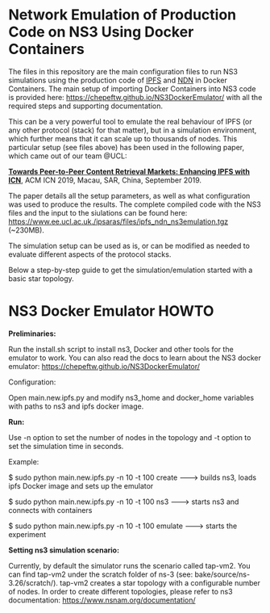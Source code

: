 # Network Emulation of Production Code on NS3 Using Docker Containers

The files in this repository are the main configuration files to run NS3 simulations using the production code of [IPFS](https://ipfs.io) and [NDN](https://named-data.net) in Docker Containers. The main setup of importing Docker Containers into NS3 code is provided here: https://chepeftw.github.io/NS3DockerEmulator/ with all the required steps and supporting documentation.

This can be a very powerful tool to emulate the real behaviour of IPFS (or any other protocol (stack) for that matter), but in a simulation environment, which further means that it can scale up to thousands of nodes. This particular setup (see files above) has been used in the following paper, which came out of our team @UCL:

<strong> [Towards Peer-to-Peer Content Retrieval Markets: Enhancing IPFS with ICN](https://conferences.sigcomm.org/acm-icn/2019/proceedings/icn19-34.pdf)</strong>, ACM ICN 2019, Macau, SAR, China, September 2019.

The paper details all the setup parameters, as well as what configuration was used to produce the results. The complete compiled code with the NS3 files and the input to the siulations can be found here: https://www.ee.ucl.ac.uk./ipsaras/files/ipfs_ndn_ns3emulation.tgz (~230MB).

The simulation setup can be used as is, or can be modified as needed to evaluate different aspects of the protocol stacks.

Below a step-by-step guide to get the simulation/emulation started with a basic star topology.

# NS3 Docker Emulator HOWTO
  
<strong> Preliminaries: </strong>

Run the install.sh script to install ns3, Docker and other tools for the emulator to work.
You can also read the docs to learn about the NS3 docker emulator: https://chepeftw.github.io/NS3DockerEmulator/

Configuration:

Open main.new.ipfs.py and modify ns3_home and docker_home variables with paths to ns3 and ipfs docker image.

<strong> Run: </strong>

Use -n option to set the number of nodes in the topology and -t option to set the simulation time in seconds.

Example:

$ sudo python main.new.ipfs.py -n 10 -t 100 create  ---> builds ns3, loads ipfs Docker image and sets up the emulator

$ sudo python main.new.ipfs.py -n 10 -t 100 ns3     ---> starts ns3 and connects with containers

$ sudo python main.new.ipfs.py -n 10 -t 100 emulate ---> starts the experiment

<strong> Setting ns3 simulation scenario: </strong>

Currently, by default the simulator runs the scenario called tap-vm2. You can find tap-vm2 under the scratch folder of ns-3 (see: bake/source/ns-3.26/scratch/). tap-vm2 creates a star topology with a configurable number of nodes. In order to create different topologies, please refer to ns3 documentation: https://www.nsnam.org/documentation/
